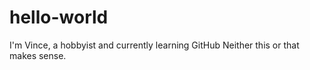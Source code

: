 # hello-world

I'm Vince, a hobbyist and currently learning GitHub
Neither this or that makes sense.
